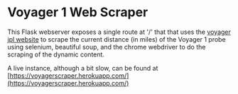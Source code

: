 # Voyager 1 Web Scraper

This Flask webserver exposes a single route at '/' that
that uses the [voyager jpl website](https://voyager.jpl.nasa.gov/mission/status/) to scrape the current distance (in miles) of the Voyager 1
probe using selenium, beautiful soup, and the chrome webdriver to do the scraping of the dynamic content.

A live instance, although a bit slow, can be found at [https://voyagerscraper.herokuapp.com/](https://voyagerscraper.herokuapp.com/)



